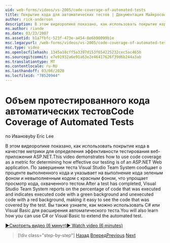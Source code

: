 ```yaml
---
uid: web-forms/videos/vs-2005/code-coverage-of-automated-tests
title: Покрытие кода для автоматических тестов | Документация Майкрософт
author: rick-anderson
description: В этом видеоролике показано, как использовать покрытие кода в качестве метрики для определения эффективности тестирования веб-приложения ASP.NET. После включения в тест com...
ms.author: riande
ms.date: 03/23/2007
ms.assetid: b1a7fbfc-523f-473e-a454-8e6b90099b1e
msc.legacyurl: /web-forms/videos/vs-2005/code-coverage-of-automated-tests
msc.type: video
ms.openlocfilehash: 1345a18cff5a3397d153f654225232cec5ac465b
ms.sourcegitcommit: e7e91932a6e91a63e2e46417626f39d6b244a3ab
ms.translationtype: MT
ms.contentlocale: ru-RU
ms.lasthandoff: 03/06/2020
ms.locfileid: "78520944"
---
```

# <a name="code-coverage-of-automated-tests"></a><span data-ttu-id="6c6b8-104">Объем протестированного кода автоматических тестов</span><span class="sxs-lookup"><span data-stu-id="6c6b8-104">Code Coverage of Automated Tests</span></span>

<span data-ttu-id="6c6b8-105">по Иванову</span><span class="sxs-lookup"><span data-stu-id="6c6b8-105">by Eric Lee</span></span>

<span data-ttu-id="6c6b8-106">В этом видеоролике показано, как использовать покрытие кода в качестве метрики для определения эффективности тестирования веб-приложения ASP.NET.</span><span class="sxs-lookup"><span data-stu-id="6c6b8-106">This video demonstrates how to use code coverage as a metric for determining how effective our testing is of an ASP.NET Web application.</span></span> <span data-ttu-id="6c6b8-107">По завершении теста Visual Studio Team System сообщает о проценте выполненного кода и указывает на выполнение кода зеленым фоном и невыполненным кодом с красным фоном, что упрощает просмотр кода, охваченного тестом.</span><span class="sxs-lookup"><span data-stu-id="6c6b8-107">After a test has completed, Visual Studio Team System reports on the percentage of code that was executed and indicates executed code with a green background and unexecuted code with a red background, making it easy to see the code that was covered by the test.</span></span> <span data-ttu-id="6c6b8-108">Вы также узнаете, как можно использовать C# или Visual Basic для расширения автоматического теста.</span><span class="sxs-lookup"><span data-stu-id="6c6b8-108">You will also learn how you can use C# or Visual Basic to extend the automated test.</span></span>

[<span data-ttu-id="6c6b8-109">&#9654;Смотреть видео (6 минут)</span><span class="sxs-lookup"><span data-stu-id="6c6b8-109">&#9654; Watch video (6 minutes)</span></span>](https://channel9.msdn.com/Blogs/ASP-NET-Site-Videos/code-coverage-of-automated-tests)

> [!div class="step-by-step"]
> <span data-ttu-id="6c6b8-110">[Назад](measuring-the-business-value-of-ajax.md)
> [Вперед](custom-extraction-rules-and-coded-web-tests.md)</span><span class="sxs-lookup"><span data-stu-id="6c6b8-110">[Previous](measuring-the-business-value-of-ajax.md)
[Next](custom-extraction-rules-and-coded-web-tests.md)</span></span>
